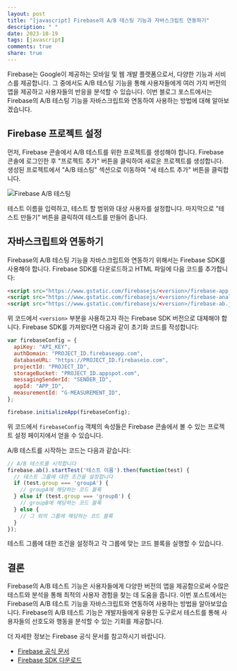```yaml
---
layout: post
title: "[javascript] Firebase의 A/B 테스팅 기능과 자바스크립트 연동하기"
description: " "
date: 2023-10-19
tags: [javascript]
comments: true
share: true
---
```


Firebase는 Google이 제공하는 모바일 및 웹 개발 플랫폼으로서, 다양한 기능과 서비스를 제공합니다. 그 중에서도 A/B 테스팅 기능을 통해 사용자들에게 여러 가지 버전의 앱을 제공하고 사용자들의 반응을 분석할 수 있습니다. 이번 블로그 포스트에서는 Firebase의 A/B 테스팅 기능을 자바스크립트와 연동하여 사용하는 방법에 대해 알아보겠습니다.

## Firebase 프로젝트 설정

먼저, Firebase 콘솔에서 A/B 테스트를 위한 프로젝트를 생성해야 합니다. Firebase 콘솔에 로그인한 후 "프로젝트 추가" 버튼을 클릭하여 새로운 프로젝트를 생성합니다. 생성된 프로젝트에서 "A/B 테스팅" 섹션으로 이동하여 "새 테스트 추가" 버튼을 클릭합니다.

![Firebase A/B 테스팅](firebase-ab-testing.png)

테스트 이름을 입력하고, 테스트 할 범위와 대상 사용자를 설정합니다. 마지막으로 "테스트 만들기" 버튼을 클릭하여 테스트를 만들어 줍니다.

## 자바스크립트와 연동하기

Firebase의 A/B 테스팅 기능을 자바스크립트와 연동하기 위해서는 Firebase SDK를 사용해야 합니다. Firebase SDK를 다운로드하고 HTML 파일에 다음 코드를 추가합니다:

```html
<script src="https://www.gstatic.com/firebasejs/<version>/firebase-app.js"></script>
<script src="https://www.gstatic.com/firebasejs/<version>/firebase-analytics.js"></script>
<script src="https://www.gstatic.com/firebasejs/<version>/firebase-ab.js"></script>
```

위 코드에서 `<version>` 부분을 사용하고자 하는 Firebase SDK 버전으로 대체해야 합니다. Firebase SDK를 가져왔다면 다음과 같이 초기화 코드를 작성합니다:

```javascript
var firebaseConfig = {
  apiKey: "API_KEY",
  authDomain: "PROJECT_ID.firebaseapp.com",
  databaseURL: "https://PROJECT_ID.firebaseio.com",
  projectId: "PROJECT_ID",
  storageBucket: "PROJECT_ID.appspot.com",
  messagingSenderId: "SENDER_ID",
  appId: "APP_ID",
  measurementId: "G-MEASUREMENT_ID",
};

firebase.initializeApp(firebaseConfig);
```

위 코드에서 `firebaseConfig` 객체의 속성들은 Firebase 콘솔에서 볼 수 있는 프로젝트 설정 페이지에서 얻을 수 있습니다.

A/B 테스트를 시작하는 코드는 다음과 같습니다:

```javascript
// A/B 테스트를 시작합니다
firebase.ab().startTest('테스트 이름').then(function(test) {
  // 테스트 그룹에 대한 조건을 설정합니다
  if (test.group === 'groupA') {
    // groupA에 해당하는 코드 블록
  } else if (test.group === 'groupB') {
    // groupB에 해당하는 코드 블록
  } else {
    // 그 외의 그룹에 해당하는 코드 블록
  }
});
```

테스트 그룹에 대한 조건을 설정하고 각 그룹에 맞는 코드 블록을 실행할 수 있습니다.

## 결론

Firebase의 A/B 테스트 기능은 사용자들에게 다양한 버전의 앱을 제공함으로써 수많은 테스트와 분석을 통해 최적의 사용자 경험을 찾는 데 도움을 줍니다. 이번 포스트에서는 Firebase의 A/B 테스트 기능을 자바스크립트와 연동하여 사용하는 방법을 알아보았습니다. Firebase의 A/B 테스트 기능은 개발자들에게 유용한 도구로서 테스트를 통해 사용자들의 선호도와 행동을 분석할 수 있는 기회를 제공합니다.

더 자세한 정보는 Firebase 공식 문서를 참고하시기 바랍니다.

- [Firebase 공식 문서](https://firebase.google.com/docs/ab-testing)
- [Firebase SDK 다운로드](https://firebase.google.com/docs/web/setup#available-libraries)